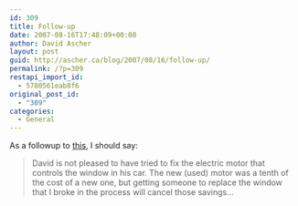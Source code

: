 ```yaml
---
id: 309
title: Follow-up
date: 2007-08-16T17:48:09+00:00
author: David Ascher
layout: post
guid: http://ascher.ca/blog/2007/08/16/follow-up/
permalink: /?p=309
restapi_import_id:
  - 5780561eab8f6
original_post_id:
  - "309"
categories:
  - General
---
```

As a followup to [this](http://ascher.ca/blog/2007/07/30/pleased/), I should say:

> David is not pleased to have tried to fix the electric motor that controls the window in his car. The new (used) motor was a tenth of the cost of a new one, but getting someone to replace the window that I broke in the process will cancel those savings&#8230;
